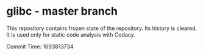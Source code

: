 # glibc - master branch

This repository contains frozen state of the repository.
Its history is cleared. It is used only for static code
analysis with Codacy.

Commit Time: 1693813734